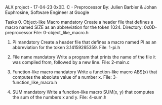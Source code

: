 ALX project - 17-04-23
0x0D. C - Preprocessor
By: Julien Barbier & Johan Euphrosine, Software Engineer at Google

Tasks
0. Object-like Macro
mandatory
Create a header file that defines a macro named SIZE as an abbreviation for the token 1024.
Directory: 0x0D-preprocessor
File: 0-object_like_macro.h



1. Pi
mandatory
Create a header file that defines a macro named PI as an abbreviation for the token 3.14159265359.
File: 1-pi.h

2. File name
mandatory
Write a program that prints the name of the file it was compiled from, followed by a new line.
File: 2-main.c



3. Function-like macro
mandatory
Write a function-like macro ABS(x) that computes the absolute value of a number x.
File: 3-function_like_macro.h


4. SUM
mandatory
Write a function-like macro SUM(x, y) that computes the sum of the numbers x and y.
File: 4-sum.h

